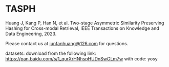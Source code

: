 # TASPH
Huang J, Kang P, Han N, et al. Two-stage Asymmetric Similarity Preserving Hashing for Cross-modal Retrieval, IEEE Transactions on Knowledge and Data Engineering, 2023.

Please contact us at junfanhuang@126.com for questions.

datasets: download from the following link: https://pan.baidu.com/s/1_qurXrHNhspHUDnSwGLm7w with code: yosy

